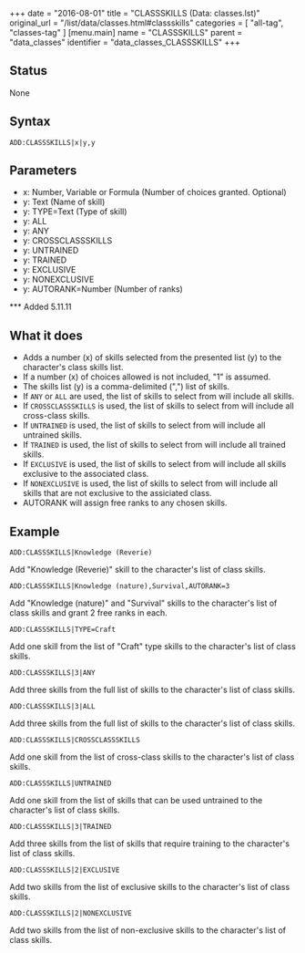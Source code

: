+++
date = "2016-08-01"
title = "CLASSSKILLS (Data: classes.lst)"
original_url = "/list/data/classes.html#classskills"
categories = [ "all-tag", "classes-tag" ]
[menu.main]
    name = "CLASSSKILLS"
    parent = "data_classes"
    identifier = "data_classes_CLASSSKILLS"
+++

## Status

None

## Syntax

`ADD:CLASSSKILLS|x|y,y`

## Parameters

-   x: Number, Variable or Formula (Number of
    choices granted. Optional)
-   y: Text (Name of skill)
-   y: TYPE=Text (Type of skill)
-   y: ALL
-   y: ANY
-   y: CROSSCLASSSKILLS
-   y: UNTRAINED
-   y: TRAINED
-   y: EXCLUSIVE
-   y: NONEXCLUSIVE
-   y: AUTORANK=Number (Number of ranks)



<span id="classskills"></span> \*\*\* Added 5.11.11

What it does
------------

-   Adds a number (x) of skills selected from the presented list (y) to
    the character's class skills list.
-   If a number (x) of choices allowed is not included, "1" is assumed.
-   The skills list (y) is a comma-delimited (",") list of skills.
-   If `ANY` or `ALL` are used, the list of skills to select from will
    include all skills.
-   If `CROSSCLASSSKILLS` is used, the list of skills to select from
    will include all cross-class skills.
-   If `UNTRAINED` is used, the list of skills to select from will
    include all untrained skills.
-   If `TRAINED` is used, the list of skills to select from will include
    all trained skills.
-   If `EXCLUSIVE` is used, the list of skills to select from will
    include all skills exclusive to the associated class.
-   If `NONEXCLUSIVE` is used, the list of skills to select from will
    include all skills that are not exclusive to the assiciated class.
-   AUTORANK will assign free ranks to any chosen skills.

Example
-------

`ADD:CLASSSKILLS|Knowledge (Reverie)`

Add "Knowledge (Reverie)" skill to the character's list of class skills.

`ADD:CLASSSKILLS|Knowledge (nature),Survival,AUTORANK=3`

Add "Knowledge (nature)" and "Survival" skills to the character's list
of class skills and grant 2 free ranks in each.

`ADD:CLASSSKILLS|TYPE=Craft`

Add one skill from the list of "Craft" type skills to the character's
list of class skills.

`ADD:CLASSSKILLS|3|ANY`

Add three skills from the full list of skills to the character's list of
class skills.

`ADD:CLASSSKILLS|3|ALL`

Add three skills from the full list of skills to the character's list of
class skills.

`ADD:CLASSSKILLS|CROSSCLASSSKILLS`

Add one skill from the list of cross-class skills to the character's
list of class skills.

`ADD:CLASSSKILLS|UNTRAINED`

Add one skill from the list of skills that can be used untrained to the
character's list of class skills.

`ADD:CLASSSKILLS|3|TRAINED`

Add three skills from the list of skills that require training to the
character's list of class skills.

`ADD:CLASSSKILLS|2|EXCLUSIVE`

Add two skills from the list of exclusive skills to the character's list
of class skills.

`ADD:CLASSSKILLS|2|NONEXCLUSIVE`

Add two skills from the list of non-exclusive skills to the character's
list of class skills.

